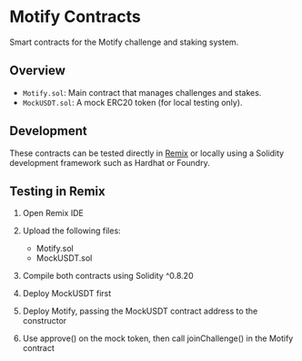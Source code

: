 # Motify Contracts

Smart contracts for the Motify challenge and staking system.

## Overview

- `Motify.sol`: Main contract that manages challenges and stakes.
- `MockUSDT.sol`: A mock ERC20 token (for local testing only).

## Development

These contracts can be tested directly in [Remix](https://remix.ethereum.org) or locally using a Solidity development framework such as Hardhat or Foundry.

## Testing in Remix

1. Open Remix IDE

2. Upload the following files:
    - Motify.sol
    - MockUSDT.sol
	
3. Compile both contracts using Solidity ^0.8.20

4. Deploy MockUSDT first

5. Deploy Motify, passing the MockUSDT contract address to the constructor

6. Use approve() on the mock token, then call joinChallenge() in the Motify contract